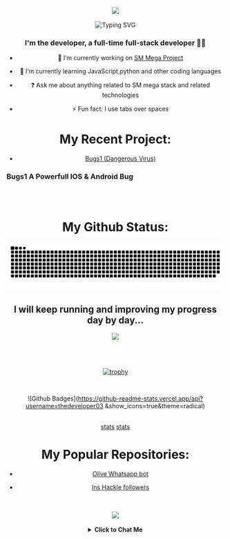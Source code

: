 <p align="center">
   <a href="https://github.com/the_developer03">
    <img src="https://github.com/thedeveloper03/thedeveloper03/assets/123274423/6129338e-a3da-475e-94cf-b2c31ae8f14f"width="800"> </a>
    </p>


<div align="center">
    <img
        src="https://readme-typing-svg.herokuapp.com?font=GlossAndBloom&size=30&duration=4997&color=993300&background=FF673200&center=true&vCenter=true&lines=Hey+Bro+Itz+the+developer+;Thanks+for+Visiting+;Follow+my+github"
            alt="Typing SVG"
        />
    </a>
</p>

   ### <div align="center">I'm the developer, a full-time full-stack developer 👨‍💻</div>  
  

- 🔭 I’m currently working on [SM Mega Project](https://github.com/thedeveloper03?tab=repositories)  
  

- 🌱 I’m currently learning JavaScript,python and other coding languages 
  
- ❓ Ask me about anything related to SM mega stack and related technologies  
  
- ⚡ Fun fact: I use tabs over spaces  
  
# My Recent Project:
- [Bugs1 (Dangerous Virus)](https://github.com/thedeveloper03/bugs)
<p align="left">
   <h3 align="left"> Bugs1 A Powerfull IOS & Android Bug 
</h3>
<br><br>

# My Github Status:

<p align="center">
<img src="https://github.com/Platane/snk/raw/output/github-contribution-grid-snake.svg" alt="nz" width="700"/>
</p>


<h2 align="center"> I will keep running and improving my progress day by day...
</h2>

<p align="center">
   <a href="https://github.com/the_developer03">
    <img src="https://raw.githubusercontent.com/SP-XD/SP-XD/main/images/dino_rounded.gif" width="800"> </a>
    </p>
<br>
<br>


[![trophy](https://github-profile-trophy.vercel.app/?username=thedeveloper03)](https://github.com/thedeveloper03)

<br>

![Github Badges](https://github-readme-stats.vercel.app/api?username=thedeveloper03 &show_icons=true&theme=radical)
<br>
<br>

[stats](https://github-readme-stats.vercel.app/api?username=thedeveloper03)
[stats](https://github-readme-stats.vercel.app/api?username=thedeveloper03&show_icons=true&theme=radical)

# My Popular Repositories:

-   [Olive Whatsapp bot](https://github.com/thedeveloper03/Olivewabot)

-   [Ins Hackle followers](https://github.com/thedeveloper03/inshackle-bot)


<br>
<br>


<div align="center">
    <img
        src="https://readme-typing-svg.herokuapp.com?font=GlossAndBloom&size=30&duration=4997&color=993300&background=FF673200&center=true&vCenter=true&lines=Thanks+for+your+visit;+Chat+me+below👇;+Bye+Have+a+good+Day"

<!-- Contact the developer-->
<b><details><summary>Click to Chat Me</summary></b>

## ```Connect With THE DEVELOPER```

## Follow me on
<a href="http://t.me/olivia_allbots_support_bot"><img alt="Telegram bot" src="https://img.shields.io/badge/Telegram-the_developer-blue"/></a>
 <a href="https://instagram.com/the_developer.01"><img alt="Instagram" src="https://img.shields.io/badge/Instagram-The_developer.01-ff69b4"/></a>
<a href="https://www.youtube.com/@smtechmods"><img src="https://img.shields.io/badge/Subscribe The developer-ff0000?style=for-the-badge&logo=youtube&logoColor=ff000000&link=https://www.youtube.com/c/BOTINDO" /><br>
</p>
<a href="https://wa.me/709824720?text=Hi%20I%20Am%20From%20GitHub%20☺️">
    <img src="https://img.shields.io/badge/WhatsApp-25D366?style=for-the-badge&logo=whatsapp&logoColor=white" />
  </a>&nbsp;&nbsp;

#### If you have any queries or suggestions then you can contact me i will be happy to respond. 
<br>
